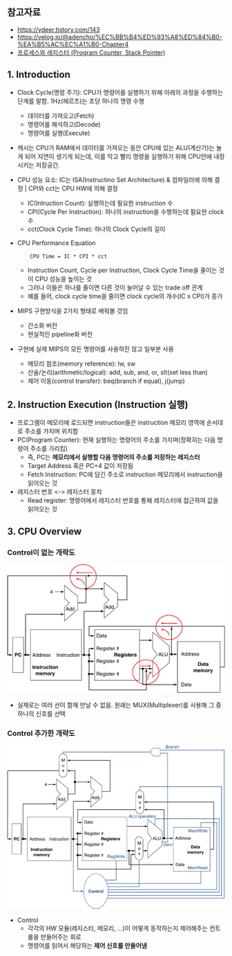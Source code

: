 ## 참고자료
* https://ydeer.tistory.com/143  
* https://velog.io/@adencho/%EC%BB%B4%ED%93%A8%ED%84%B0-%EA%B5%AC%EC%A1%B0-Chapter4  
* [프로세스와 레지스터 (Program Counter, Stack Pointer)](https://velog.io/@wejaan/%EC%9A%B4%EC%98%81%EC%B2%B4%EC%A0%9C-stack-pointer-and-program-counter)

## 1. Introduction

* Clock Cycle(명령 주기): CPU가 명령어를 실행하기 위해 아래의 과정을 수행하는 단계를 말함. 1Hz(헤르츠)는 초당 하나의 명령 수행
    * 데이터를 가져오고(Fetch)
    * 명령어를 해석하고(Decode)
    * 명령어를 실행(Execute)

* 캐시는 CPU가 RAM에서 데이터를 가져오는 동안 CPU에 있는 ALU(계산기)는 놀게 되어 지연이 생기게 되는데, 이를 막고 빨리 명령을 실행하기 위해 CPU안에 내장시키는 저장공간.

* CPU 성능 요소: IC는 ISA(Instructino Set Architecture) & 컴파일러에 의해 결정 | CPI와 cct는 CPU HW에 의해 결정
    * IC(Intruction Count): 실행하는데 필요한 instruction 수
    * CPI(Cycle Per Instruction): 하나의 instruction을 수행하는데 필요한 clock 수
    * cct(Clock Cycle Time): 하나의 Clock Cycle의 길이

* CPU Performance Equation
    ~~~
        CPU Time = IC * CPI * cct
    ~~~
    * Instruction Count, Cycle per Instruction, Clock Cycle Time을 줄이는 것이 CPU 성능을 높이는 것
    * 그러나 이들은 하나를 줄이면 다른 것이 늘어날 수 있는 trade off 관계
    * 예를 들어, clock cycle time을 줄이면 clock cycle의 개수(IC x CPI)가 증가

* MIPS 구현방식을 2가지 형태로 배워볼 것임
    * 간소화 버전
    * 현실적인 pipeline화 버전

* 구현에 실제 MIPS의 모든 명령어를 사용하진 않고 일부분 사용
    * 메모리 참조(memory reference): lw, sw
    * 산술/논리(arithmetic/logical): add, sub, and, or, slt(set less than)
    * 제어 이동(control transfer): beq(branch if equal), j(jump)

## 2. Instruction Execution (Instruction 실행)
* 프로그램이 메모리에 로드되면 instruction들은 instruction 메모리 영역에 순서대로 주소를 가지며 위치함
* PC(Program Counter): 현재 실행하는 명령어의 주소를 가지며(정확히는 다음 명령어 주소를 가리킴)
    * 즉, PC는 **메모리에서 실행할 다음 명령어의 주소를 저장하는 레지스터**
    * Target Address 혹은 PC+4 값이 저장됨
    * Fetch Instruction: PC에 담긴 주소로 instruction 메모리에서 instruction을 읽어오는 것
* 레지스터 번호 <-> 레지스터 뭉치
    * Read register: 명령어에서 레지스터 번호를 통해 레지스터에 접근하여 값을 읽어오는 것

## 3. CPU Overview
### Control이 없는 개략도
![cpu_overview_1](./cpu_overview_1.png)
* 실제로는 여러 선이 함께 만날 수 없음. 원래는 MUX(Multiplexer)를 사용해 그 중 하나의 신호를 선택
### Control 추가한 개략도
![cpu_overview_2](./cpu_overview_2.png)
* Control
    * 각각의 HW 모듈(레지스터, 메모리, ...)이 어떻게 동작하는지 제어해주는 컨트롤을 만들어주는 회로
    * 명령어를 읽어서 해당하는 **제어 신호를 만들어냄**

